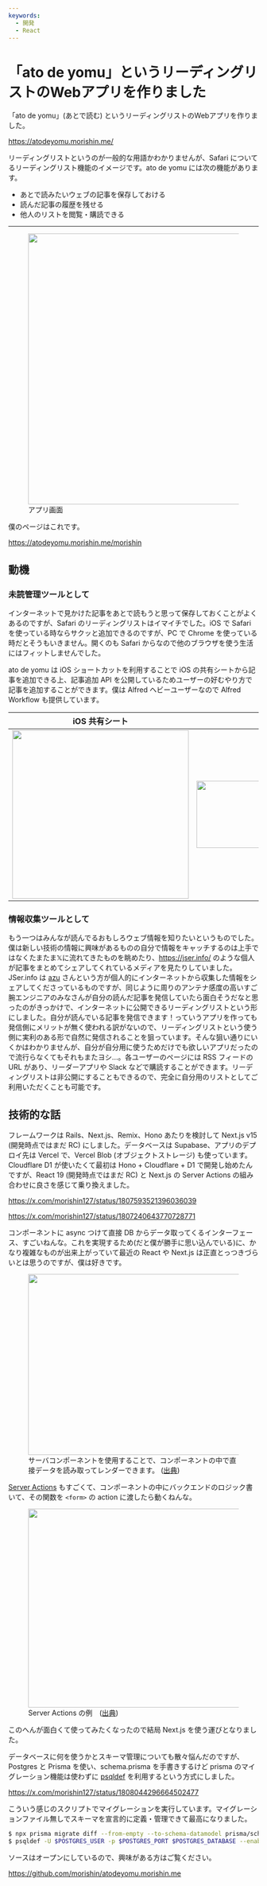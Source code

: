 ```yaml
---
keywords:
  - 開発
  - React
---
```


# 「ato de yomu」というリーディングリストのWebアプリを作りました

「ato de yomu」(あとで読む) というリーディングリストのWebアプリを作りました。

https://atodeyomu.morishin.me/

リーディングリストというのが一般的な用語かわかりませんが、Safari についてるリーディングリスト機能のイメージです。ato de yomu には次の機能があります。

* あとで読みたいウェブの記事を保存しておける
* 読んだ記事の履歴を残せる
* 他人のリストを閲覧・購読できる

---

<figure class="figure-image figure-image-fotolife" title="アプリ画面"><img src="https://cdn-ak.f.st-hatena.com/images/fotolife/m/morishin127/20240924/20240924144235.png" width="600" height="545" loading="lazy" /><figcaption>アプリ画面</figcaption></figure>

僕のページはこれです。

https://atodeyomu.morishin.me/morishin


## 動機

### 未読管理ツールとして

インターネットで見かけた記事をあとで読もうと思って保存しておくことがよくあるのですが、Safari のリーディングリストはイマイチでした。iOS で Safari を使っている時ならサクッと追加できるのですが、PC で Chrome を使っている時だとそうもいきません。開くのも Safari からなので他のブラウザを使う生活にはフィットしませんでした。

ato de yomu は iOS ショートカットを利用することで iOS の共有シートから記事を追加できる上、記事追加 API を公開しているためユーザーの好むやり方で記事を追加することができます。僕は Alfred ヘビーユーザーなので Alfred Workflow も提供しています。

iOS 共有シート | Alfred Workflow
---- | ----
<img src="https://cdn-ak.f.st-hatena.com/images/fotolife/m/morishin127/20240924/20240924145653.jpg" width="355" height="339" loading="lazy" /> | <img src="https://cdn-ak.f.st-hatena.com/images/fotolife/m/morishin127/20240924/20240924145712.png" width="600" height="135" loading="lazy" />


### 情報収集ツールとして

もう一つはみんなが読んでるおもしろウェブ情報を知りたいというものでした。僕は新しい技術の情報に興味があるものの自分で情報をキャッチするのは上手ではなくたまたま𝕏に流れてきたものを眺めたり、https://jser.info/ のような個人が記事をまとめてシェアしてくれているメディアを見たりしていました。JSer.info は [azu](https://x.com/azu_re) さんという方が個人的にインターネットから収集した情報をシェアしてくださっているものですが、同じように周りのアンテナ感度の高いすご腕エンジニアのみなさんが自分の読んだ記事を発信していたら面白そうだなと思ったのがきっかけで、インターネットに公開できるリーディングリストという形にしました。自分が読んでいる記事を発信できます！っていうアプリを作っても発信側にメリットが無く使われる訳がないので、リーディングリストという使う側に実利のある形で自然に発信されることを狙っています。そんな狙い通りにいくかはわかりませんが、自分が自分用に使うためだけでも欲しいアプリだったので流行らなくてもそれもまたヨシ...。各ユーザーのページには RSS フィードの URL があり、リーダーアプリや Slack などで購読することができます。リーディングリストは非公開にすることもできるので、完全に自分用のリストとしてご利用いただくことも可能です。

## 技術的な話

フレームワークは Rails、Next.js、Remix、Hono あたりを検討して Next.js v15 (開発時点ではまだ RC) にしました。データベースは Supabase、アプリのデプロイ先は Vercel で、Vercel Blob (オブジェクトストレージ) も使っています。Cloudflare D1 が使いたくて最初は Hono + Cloudflare + D1 で開発し始めたんですが、React 19 (開発時点ではまだ RC) と Next.js の Server Actions の組み合わせに良さを感じて乗り換えました。

https://x.com/morishin127/status/1807593521396036039

https://x.com/morishin127/status/1807240643770728771

コンポーネントに async つけて直接 DB からデータ取ってくるインターフェース、すごいねんな。これを実現するため(だと僕が勝手に思い込んでいる)に、かなり複雑なものが出来上がっていて最近の React や Next.js は正直とっつきづらいとは思うのですが、僕は好きです。

<figure class="figure-image figure-image-fotolife" title="サーバコンポーネントを使用することで、コンポーネントの中で直接データを読み取ってレンダーできます。"><img src="https://cdn-ak.f.st-hatena.com/images/fotolife/m/morishin127/20240924/20240924154205.png" width="600" height="364" loading="lazy" /><figcaption>サーバコンポーネントを使用することで、コンポーネントの中で直接データを読み取ってレンダーできます。 (<a href="https://ja.react.dev/reference/rsc/server-components">出典</a>)</figcaption></figure>

[Server Actions](https://nextjs.org/docs/app/building-your-application/data-fetching/server-actions-and-mutations) もすごくて、コンポーネントの中にバックエンドのロジック書いて、その関数を `<form>` の action に渡したら動くねんな。

<figure class="figure-image figure-image-fotolife" title="Server Actions の例"><img src="https://cdn-ak.f.st-hatena.com/images/fotolife/m/morishin127/20240924/20240924154655.png" width="600" height="400" loading="lazy" /><figcaption>Server Actions の例　(<a href="https://zenn.dev/uhyo/books/react-19-new/viewer/form-action#form%E3%81%A8server-actions%E3%81%A8%E3%81%AE%E9%96%A2%E4%BF%82">出典</a>)</figcaption></figure>

このへんが面白くて使ってみたくなったので結局 Next.js を使う運びとなりました。

データベースに何を使うかとスキーマ管理についても散々悩んだのですが、Postgres と Prisma を使い、schema.prisma を手書きするけど prisma のマイグレーション機能は使わずに [psqldef](https://github.com/sqldef/sqldef) を利用するという方式にしました。

https://x.com/morishin127/status/1808044296664502477

こういう感じのスクリプトでマイグレーションを実行しています。マイグレーションファイル無しでスキーマを宣言的に定義・管理できて最高になりました。

```sh
$ npx prisma migrate diff --from-empty --to-schema-datamodel prisma/schema.prisma --script --output db/schema.sql
$ psqldef -U $POSTGRES_USER -p $POSTGRES_PORT $POSTGRES_DATABASE --enable-drop-table < db/schema.sql
```

ソースはオープンにしているので、興味がある方はご覧ください。

https://github.com/morishin/atodeyomu.morishin.me


